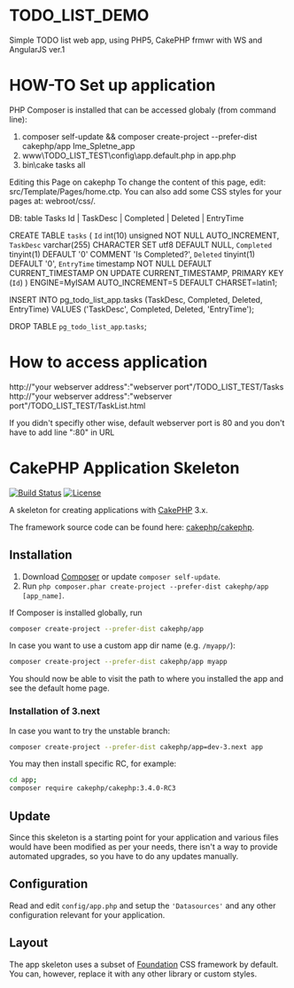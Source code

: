 # TODO_LIST_DEMO
Simple TODO list web app, using PHP5, CakePHP frmwr with WS and AngularJS ver.1

# HOW-TO Set up application
PHP Composer is installed that can be accessed globaly (from command line):
1. composer self-update && composer create-project --prefer-dist cakephp/app Ime_Spletne_app
2. www\TODO_LIST_TEST\config\app.default.php in app.php
3. bin\cake tasks all

Editing this Page on cakephp
To change the content of this page, edit: src/Template/Pages/home.ctp.
You can also add some CSS styles for your pages at: webroot/css/.

DB: table Tasks
Id | TaskDesc | Completed | Deleted | EntryTime

CREATE TABLE `tasks` (
  `Id` int(10) unsigned NOT NULL AUTO_INCREMENT,
  `TaskDesc` varchar(255) CHARACTER SET utf8 DEFAULT NULL,
  `Completed` tinyint(1) DEFAULT '0' COMMENT 'Is Completed?',
  `Deleted` tinyint(1) DEFAULT '0',
  `EntryTime` timestamp NOT NULL DEFAULT CURRENT_TIMESTAMP ON UPDATE CURRENT_TIMESTAMP,
  PRIMARY KEY (`Id`)
) ENGINE=MyISAM AUTO_INCREMENT=5 DEFAULT CHARSET=latin1;

INSERT INTO pg_todo_list_app.tasks
(TaskDesc, Completed, Deleted, EntryTime)
VALUES ('TaskDesc', Completed, Deleted, 'EntryTime');

DROP TABLE `pg_todo_list_app`.`tasks`;

# How to access application

http://"your webserver address":"webserver port"/TODO_LIST_TEST/Tasks
http://"your webserver address":"webserver port"/TODO_LIST_TEST/TaskList.html

If you didn't specifly other wise, default webserver port is 80 and you don't have to add line ":80" in URL

# CakePHP Application Skeleton

[![Build Status](https://img.shields.io/travis/cakephp/app/master.svg?style=flat-square)](https://travis-ci.org/cakephp/app)
[![License](https://img.shields.io/packagist/l/cakephp/app.svg?style=flat-square)](https://packagist.org/packages/cakephp/app)

A skeleton for creating applications with [CakePHP](http://cakephp.org) 3.x.

The framework source code can be found here: [cakephp/cakephp](https://github.com/cakephp/cakephp).

## Installation

1. Download [Composer](http://getcomposer.org/doc/00-intro.md) or update `composer self-update`.
2. Run `php composer.phar create-project --prefer-dist cakephp/app [app_name]`.

If Composer is installed globally, run

```bash
composer create-project --prefer-dist cakephp/app
```

In case you want to use a custom app dir name (e.g. `/myapp/`):

```bash
composer create-project --prefer-dist cakephp/app myapp
```

You should now be able to visit the path to where you installed the app and see the default home page.

### Installation of 3.next

In case you want to try the unstable branch:

```bash
composer create-project --prefer-dist cakephp/app=dev-3.next app
```

You may then install specific RC, for example:

```bash
cd app;
composer require cakephp/cakephp:3.4.0-RC3
```

## Update

Since this skeleton is a starting point for your application and various files would have been modified as per your needs, there isn't a way to provide automated upgrades, so you have to do any updates manually.

## Configuration

Read and edit `config/app.php` and setup the `'Datasources'` and any other
configuration relevant for your application.

## Layout
The app skeleton uses a subset of [Foundation](http://foundation.zurb.com/) CSS framework by default. You can, however, replace it with any other library or custom styles.
